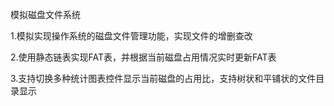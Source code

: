 模拟磁盘文件系统

1.模拟实现操作系统的磁盘文件管理功能，实现文件的增删查改 

2.使用静态链表实现FAT表，并根据当前磁盘占用情况实时更新FAT表 

3.支持切换多种统计图表控件显示当前磁盘的占用比，支持树状和平铺状的文件目录显示 